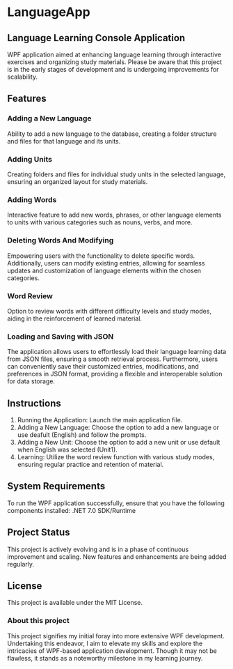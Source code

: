 # LanguageApp 

## Language Learning Console Application 
WPF application aimed at enhancing language learning through interactive exercises and organizing study materials. Please be aware that this project is in the early stages of development and is undergoing improvements for scalability.

## Features 

### Adding a New Language
Ability to add a new language to the database, creating a folder structure and files for that language and its units.

### Adding Units 
Creating folders and files for individual study units in the selected language, ensuring an organized layout for study materials.

### Adding Words 
Interactive feature to add new words, phrases, or other language elements to units with various categories such as nouns, verbs, and more.

### Deleting Words And Modifying
Empowering users with the functionality to delete specific words. Additionally, users can modify existing entries, allowing for seamless updates and customization of language elements within the chosen categories.

### Word Review 
Option to review words with different difficulty levels and study modes, aiding in the reinforcement of learned material.

### Loading and Saving with JSON
The application allows users to effortlessly load their language learning data from JSON files, ensuring a smooth retrieval process. Furthermore, users can conveniently save their customized entries, modifications, and preferences in JSON format, providing a flexible and interoperable solution for data storage.

## Instructions
1. Running the Application: Launch the main application file.
2. Adding a New Language: Choose the option to add a new language or use deafult (English) and follow the prompts.
3. Adding a New Unit: Choose the option to add a new unit or use default when English was selected (Unit1). 
4. Learning: Utilize the word review function with various study modes, ensuring regular practice and retention of material.

## System Requirements

To run the WPF application successfully, ensure that you have the following components installed:
.NET 7.0 SDK/Runtime

## Project Status 
This project is actively evolving and is in a phase of continuous improvement and scaling. New features and enhancements are being added regularly.

## License
This project is available under the MIT License.

### About this project
This project signifies my initial foray into more extensive WPF development. Undertaking this endeavor, I aim to elevate my skills and explore the intricacies of WPF-based application development. Though it may not be flawless, it stands as a noteworthy milestone in my learning journey.
